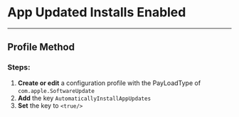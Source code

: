 # App Updated Installs Enabled
------------------------------------
## Profile Method
### Steps:

1. **Create or edit** a configuration profile with the PayLoadType of
```com.apple.SoftwareUpdate```
2. **Add** the key ```AutomaticallyInstallAppUpdates```
3. **Set** the key to ```<true/>```
